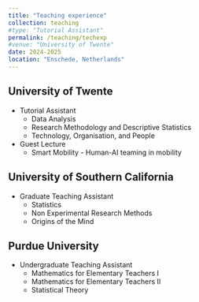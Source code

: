 ```yaml
---
title: "Teaching experience"
collection: teaching
#type: "Tutorial Assistant"
permalink: /teaching/techexp
#venue: "University of Twente"
date: 2024-2025
location: "Enschede, Netherlands"
---
```


## University of Twente
* Tutorial Assistant
  * Data Analysis
  * Research Methodology and Descriptive Statistics
  * Technology, Organisation, and People
* Guest Lecture
  * Smart Mobility - Human-AI teaming in mobility

## University of Southern California
* Graduate Teaching Assistant
  * Statistics
  * Non Experimental Research Methods
  * Origins of the Mind

## Purdue University
* Undergraduate Teaching Assistant
  * Mathematics for Elementary Teachers I
  * Mathematics for Elementary Teachers II
  * Statistical Theory
